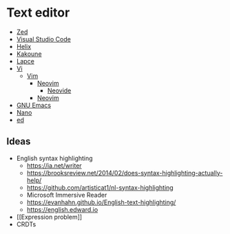 # Text editor

- [Zed](https://zed.dev)
- [Visual Studio Code](https://code.visualstudio.com)
- [Helix](https://helix-editor.com)
- [Kakoune](https://kakoune.org)
- [Lapce](https://lapce.dev)
- [Vi](https://ex-vi.sourceforge.net)
  - [Vim](https://www.vim.org)
    - [Neovim](https://neovim.io)
      - [Neovide](https://neovide.dev)
    - [Neovim](https://nix-community.github.io/nixvim/)
- [GNU Emacs](https://www.gnu.org/software/emacs/)
- [Nano](https://www.nano-editor.org)
- [ed](https://www.gnu.org/software/ed/)

## Ideas

- English syntax highlighting
  - https://ia.net/writer
  - https://brooksreview.net/2014/02/does-syntax-highlighting-actually-help/
  - https://github.com/artisticat1/nl-syntax-highlighting
  - Microsoft Immersive Reader
  - https://evanhahn.github.io/English-text-highlighting/
  - https://english.edward.io
- [[Expression problem]]
- CRDTs
